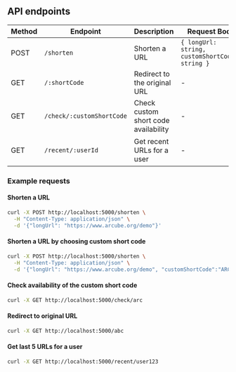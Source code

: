 ## API endpoints

| Method | Endpoint                  | Description                          | Request Body                                    | Response                                   |
| ------ | ------------------------- | ------------------------------------ | ----------------------------------------------- | ------------------------------------------ |
| POST   | `/shorten`                | Shorten a URL                        | `{ longUrl: string, customShortCode?: string }` | `{ shortUrl: string }`                     |
| GET    | `/:shortCode`             | Redirect to the original URL         | -                                               | 302 Redirect                               |
| GET    | `/check/:customShortCode` | Check custom short code availability | -                                               | `{ available: boolean }`                   |
| GET    | `/recent/:userId`         | Get recent URLs for a user           | -                                               | `{ longUrl: string, shortCode: string }[]` |

### Example requests

#### Shorten a URL

```bash
curl -X POST http://localhost:5000/shorten \
  -H "Content-Type: application/json" \
  -d '{"longUrl": "https://www.arcube.org/demo"}'
```

#### Shorten a URL by choosing custom short code

```bash
curl -X POST http://localhost:5000/shorten \
  -H "Content-Type: application/json" \
  -d '{"longUrl": "https://www.arcube.org/demo", "customShortCode":"ARC"}'
```

#### Check availability of the custom short code

```bash
curl -X GET http://localhost:5000/check/arc
```

#### Redirect to original URL

```bash
curl -X GET http://localhost:5000/abc
```

#### Get last 5 URLs for a user

```bash
curl -X GET http://localhost:5000/recent/user123
```
